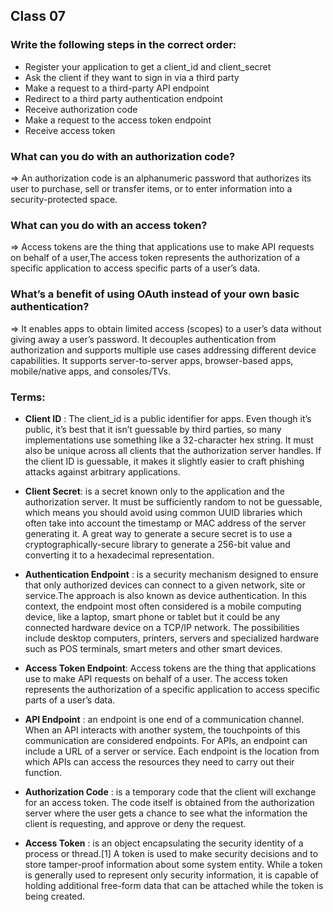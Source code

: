 
## Class 07

### Write the following steps in the correct order:

- Register your application to get a client_id and client_secret
- Ask the client if they want to sign in via a third party
- Make a request to a third-party API endpoint
- Redirect to a third party authentication endpoint
- Receive authorization code
- Make a request to the access token endpoint
- Receive access token

### What can you do with an authorization code?

=> An authorization code is an alphanumeric password that authorizes its user to purchase, sell or transfer items, or to enter information into a security-protected space.

### What can you do with an access token?

=> Access tokens are the thing that applications use to make API requests on behalf of a user,The access token represents the authorization of a specific application to access specific parts of a user’s data.


### What’s a benefit of using OAuth instead of your own basic authentication?

=> It enables apps to obtain limited access (scopes) to a user’s data without giving away a user’s password. It decouples authentication from authorization and supports multiple use cases addressing different device capabilities. It supports server-to-server apps, browser-based apps, mobile/native apps, and consoles/TVs.

### Terms:

- **Client ID** :  The client_id is a public identifier for apps. Even though it’s public, it’s best that it isn’t guessable by third parties, so many implementations use something like a 32-character hex string. It must also be unique across all clients that the authorization server handles. If the client ID is guessable, it makes it slightly easier to craft phishing attacks against arbitrary applications.

- **Client Secret**: is a secret known only to the application and the authorization server. It must be sufficiently random to not be guessable, which means you should avoid using common UUID libraries which often take into account the timestamp or MAC address of the server generating it. A great way to generate a secure secret is to use a cryptographically-secure library to generate a 256-bit value and converting it to a hexadecimal representation.

- **Authentication Endpoint** :  is a security mechanism designed to ensure that only authorized devices can connect to a given network, site or service.The approach is also known as device authentication. In this context, the endpoint most often considered is a mobile computing device, like a laptop, smart phone or tablet but it could be any connected hardware device on a TCP/IP network. The possibilities include desktop computers, printers, servers and specialized hardware such as POS terminals, smart meters and other smart devices.


- **Access Token Endpoint**:  Access tokens are the thing that applications use to make API requests on behalf of a user. The access token represents the authorization of a specific application to access specific parts of a user’s data.

- **API Endpoint** : an endpoint is one end of a communication channel. When an API interacts with another system, the touchpoints of this communication are considered endpoints. For APIs, an endpoint can include a URL of a server or service. Each endpoint is the location from which APIs can access the resources they need to carry out their function.

- **Authorization Code** :  is a temporary code that the client will exchange for an access token. The code itself is obtained from the authorization server where the user gets a chance to see what the information the client is requesting, and approve or deny the request.

- **Access Token** :  is an object encapsulating the security identity of a process or thread.[1] A token is used to make security decisions and to store tamper-proof information about some system entity. While a token is generally used to represent only security information, it is capable of holding additional free-form data that can be attached while the token is being created.